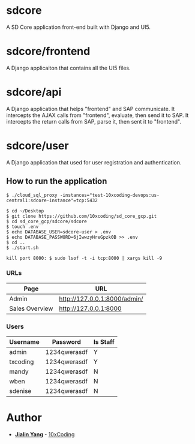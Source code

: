 # sdcore

A SD Core application front-end built with Django and UI5.

# sdcore/frontend

A Django applicaiton that contains all the UI5 files.

# sdcore/api

A Django application that helps "frontend" and SAP communicate.
It intercepts the AJAX calls from "frontend", evaluate, then send it to SAP.
It intercepts the return calls from SAP, parse it, then sent it to "frontend".

# sdcore/user

A Django application that used for user registration and authentication.

## How to run the application

```
$ ./cloud_sql_proxy -instances="test-10xcoding-devops:us-central1:sdcore-instance"=tcp:5432
```

```
$ cd ~/Desktop
$ git clone https://github.com/10xcoding/sd_core_gcp.git
$ cd sd_core_gcp/sdcore/sdcore
$ touch .env
$ echo DATABASE_USER=sdcore-user > .env
$ echo DATABASE_PASSWORD=6jIwwzyHreGpzk0B >> .env
$ cd ..
$ ./start.sh
```

```
kill port 8000: $ sudo lsof -t -i tcp:8000 | xargs kill -9
```

### URLs

| Page           | URL                          |
| -------------- | ---------------------------- |
| Admin          | http://127.0.0.1:8000/admin/ |
| Sales Overview | http://127.0.0.1:8000        |

### Users

| Username | Password     | Is Staff |
| -------- | ------------ | -------- |
| admin    | 1234qwerasdf | Y        |
| txcoding | 1234qwerasdf | Y        |
| mandy    | 1234qwerasdf | N        |
| wben     | 1234qwerasdf | N        |
| sdenise  | 1234qwerasdf | N        |

# Author

- **[Jialin Yang](https://github.com/yangjialin94)** - [10xCoding](10xcoding.com)
